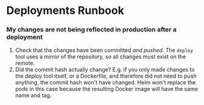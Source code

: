 # Deployments Runbook

### My changes are not being reflected in production after a deployment

1. Check that the changes have been committed *and pushed*. The `deploy` tool uses a mirror of the repository, so all changes must exist on the remote.
2. Did the commit hash actually change? E.g. if you only made changes to the deploy tool itself, or a Dockerfile, and therefore did not need to push anything, the commit hash won't have changed. Helm won't replace the pods in this case because the resulting Docker image will have the same name and tag.
